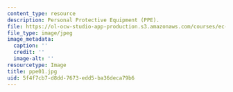 ```yaml
---
content_type: resource
description: Personal Protective Equipment (PPE).
file: https://ol-ocw-studio-app-production.s3.amazonaws.com/courses/ec-s06-design-for-demining-spring-2007/5f4f7cb7d8dd7673edd5ba36deca79b6_ppe01.jpg
file_type: image/jpeg
image_metadata:
  caption: ''
  credit: ''
  image-alt: ''
resourcetype: Image
title: ppe01.jpg
uid: 5f4f7cb7-d8dd-7673-edd5-ba36deca79b6
---
```

